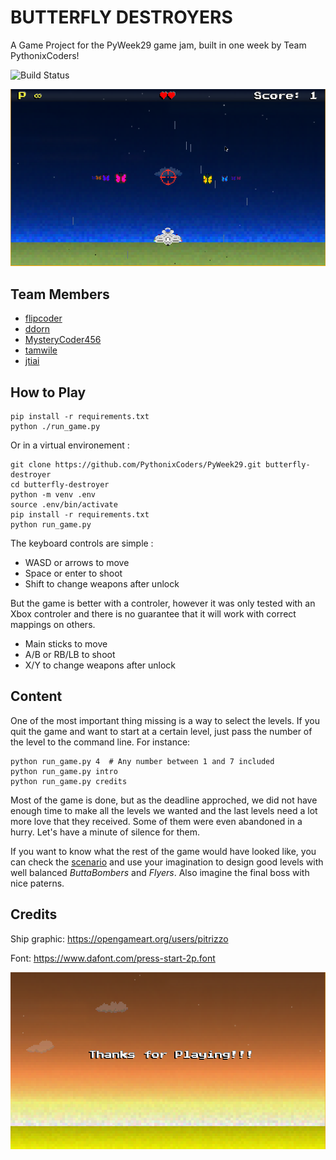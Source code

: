 # BUTTERFLY DESTROYERS

A Game Project for the PyWeek29 game jam, built in one week by Team PythonixCoders!

![Build Status](https://github.com/PythonixCoders/PyWeek29/workflows/Python%20application/badge.svg?branch=master)

![Screenshot](data/screenshot.png)
## Team Members

- [flipcoder](https://github.com/flipcoder/)
- [ddorn](https://gitlab.com/ddorn/)
- [MysteryCoder456](https://github.com/MysteryCoder456/)
- [tamwile](https://github.com/tamwile/)
- [jtiai](https://github.com/jtiai/)

## How to Play

```
pip install -r requirements.txt
python ./run_game.py
```

Or in a virtual environement :

```shell script
git clone https://github.com/PythonixCoders/PyWeek29.git butterfly-destroyer
cd butterfly-destroyer
python -m venv .env
source .env/bin/activate
pip install -r requirements.txt
python run_game.py
```

The keyboard controls are simple : 
 - WASD or arrows to move
 - Space or enter to shoot
 - Shift to change weapons after unlock

But the game is better with a controler, 
however it was only tested with an Xbox controler
and there is no guarantee that it will work with
correct mappings on others.
 - Main sticks to move
 - A/B or RB/LB to shoot
 - X/Y to change weapons after unlock

## Content

One of the most important thing missing is
a way to select the levels. If you quit the game and
want to start at a certain level, just pass the number of 
the level to the command line. For instance:

```shell script
python run_game.py 4  # Any number between 1 and 7 included
python run_game.py intro
python run_game.py credits
```

Most of the game is done, but as the deadline approched,
we did not have enough time to make all the levels we wanted
and the last levels need a lot more love that they received.
Some of them were even abandoned in a hurry. 
Let's have a minute of silence for them. 

If you want to know what the rest of the game would
have looked like, you can check the [scenario](data/scenario.md)
and use your imagination to design good levels with well balanced
*ButtaBombers* and *Flyers*. Also imagine the final boss with nice
paterns.

## Credits
Ship graphic: https://opengameart.org/users/pitrizzo

Font: https://www.dafont.com/press-start-2p.font
 
 ![thanks for playing !](data/thanks_for_playing.png)
